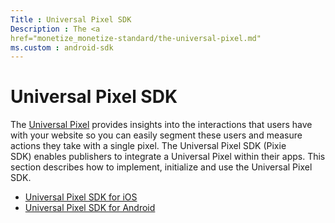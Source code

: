 ```yaml
---
Title : Universal Pixel SDK
Description : The <a
href="monetize_monetize-standard/the-universal-pixel.md"
ms.custom : android-sdk
---
```



# Universal Pixel SDK





The <a
href="monetize_monetize-standard/the-universal-pixel.md"
class="xref" target="_blank">Universal Pixel</a> provides insights into
the interactions that users have with your website so you can easily
segment these users and measure actions they take with a single pixel.
The Universal Pixel SDK (Pixie SDK) enables publishers to integrate a
Universal Pixel within their apps. This section describes how to
implement, initialize and use the Universal Pixel SDK.

- <a
  href="universal-pixel-sdk-for-ios.md"
  class="xref" target="_blank">Universal Pixel SDK for iOS</a>
- <a
  href="universal-pixel-sdk-for-android.md"
  class="xref" target="_blank">Universal Pixel SDK for Android</a>







